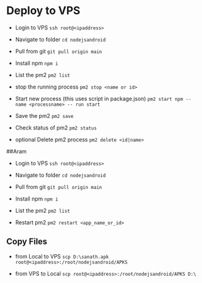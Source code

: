 # Deploy to VPS
- Login to VPS
`ssh root@<ipaddress>`

- Navigate to folder
`cd nodejsandroid`

- Pull from git
`git pull origin main`

- Install npm
`npm i`

- List the pm2
`pm2 list`

- stop the running process
`pm2 stop <name or id>`

- Start new process (this uses script in package.json)
`pm2 start npm --name <processname> -- run start`

- Save the pm2
`pm2 save`

- Check status of pm2
`pm2 status`

- optional Delete pm2 process
`pm2 delete <id|name>`

##Aram
- Login to VPS
`ssh root@<ipaddress>`

- Navigate to folder
`cd nodejsandroid`

- Pull from git
`git pull origin main`

- Install npm
`npm i`

- List the pm2
`pm2 list`

- Restart pm2
`pm2 restart <app_name_or_id>`  

## Copy Files 
- from Local to VPS
`scp D:\sanath.apk root@<ipaddress>:/root/nodejsandroid/APKS`

- from VPS to Local
`scp root@<ipaddress>:/root/nodejsandroid/APKS D:\`
